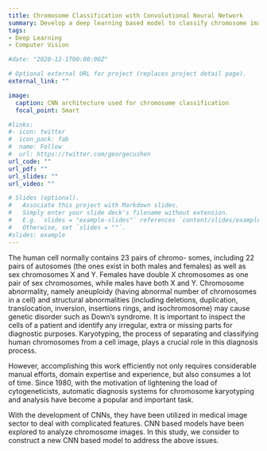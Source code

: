 ```yaml
---
title: Chromosome Classification with Convolutional Neural Network 
summary: Develop a deep learning based model to classify chromosome images
tags:
- Deep Learning
- Computer Vision

#date: "2020-12-1T00:00:00Z"

# Optional external URL for project (replaces project detail page).
external_link: ""

image:
  caption: CNN architecture used for chromosome classification
  focal_point: Smart

#links:
#- icon: twitter
#  icon_pack: fab
#  name: Follow
#  url: https://twitter.com/georgecushen
url_code: ""
url_pdf: ""
url_slides: ""
url_video: ""

# Slides (optional).
#   Associate this project with Markdown slides.
#   Simply enter your slide deck's filename without extension.
#   E.g. `slides = "example-slides"` references `content/slides/example-slides.md`.
#   Otherwise, set `slides = ""`.
#slides: example
---
```

The human cell normally contains 23 pairs of chromo- somes, including 22 pairs of autosomes (the ones exist in both males and females) as well as sex chromosomes X and Y. Females have double X chromosomes as one pair of sex chromosomes, while males have both X and Y. Chromosome abnormality, namely aneuploidy (having abnormal number of chromosomes in a cell) and structural abnormalities (including deletions, duplication, translocation, inversion, insertions rings, and isochromosome) may cause genetic disorder such as Down’s syndrome. It is important to inspect the cells of a patient and identify any irregular, extra or missing parts for diagnostic purposes. Karyotyping, the process of separating and classifying human chromosomes from a cell image, plays a crucial role in this diagnosis process.

However, accomplishing this work efficiently not only requires considerable manual efforts, domain expertise and experience, but also consumes a lot of time. Since 1980, with the motivation of lightening the load of cytogeneticists, automatic diagnosis systems for chromosome karyotyping and analysis have become a popular and important task.

With the development of CNNs, they have been utilized in medical image sector to deal with complicated features. CNN based models have been explored to analyze chromosome images. In this study, we consider to construct a new CNN based model to address the above issues.
